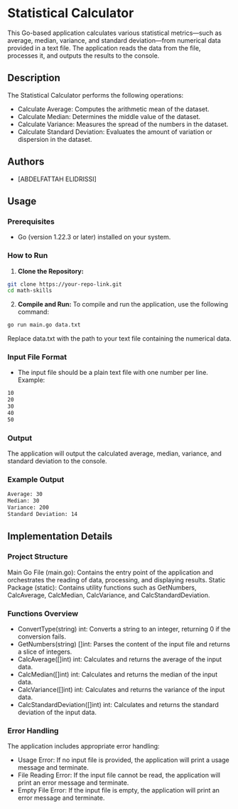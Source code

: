 # Statistical Calculator

This Go-based application calculates various statistical metrics—such as average, median, variance, and standard deviation—from numerical data provided in a text file. The application reads the data from the file, processes it, and outputs the results to the console.

## Description

The Statistical Calculator performs the following operations:
- Calculate Average: Computes the arithmetic mean of the dataset.
- Calculate Median: Determines the middle value of the dataset.
- Calculate Variance: Measures the spread of the numbers in the dataset.
- Calculate Standard Deviation: Evaluates the amount of variation or dispersion in the dataset.

## Authors
- [ABDELFATTAH ELIDRISSI]

## Usage

### Prerequisites

- Go (version 1.22.3 or later) installed on your system.

### How to Run

1. **Clone the Repository:**

```sh
git clone https://your-repo-link.git
cd math-skills
```
2. **Compile and Run:** To compile and run the application, use the following command:

```sh
go run main.go data.txt

```

Replace data.txt with the path to your text file containing the numerical data.

### Input File Format

- The input file should be a plain text file with one number per line.
Example:

```sh
10
20
30
40
50
```

### Output

The application will output the calculated average, median, variance, and standard deviation to the console.

### Example Output

```sh
Average: 30
Median: 30
Variance: 200
Standard Deviation: 14
```

## Implementation Details

### Project Structure

Main Go File (main.go): Contains the entry point of the application and orchestrates the reading of data, processing, and displaying results.
Static Package (static): Contains utility functions such as GetNumbers, CalcAverage, CalcMedian, CalcVariance, and CalcStandardDeviation.

### Functions Overview

- ConvertType(string) int: Converts a string to an integer, returning 0 if the conversion fails.
- GetNumbers(string) []int: Parses the content of the input file and returns a slice of integers.
- CalcAverage([]int) int: Calculates and returns the average of the input data.
- CalcMedian([]int) int: Calculates and returns the median of the input data.
- CalcVariance([]int) int: Calculates and returns the variance of the input data.
- CalcStandardDeviation([]int) int: Calculates and returns the standard deviation of the input data.

### Error Handling

The application includes appropriate error handling:
- Usage Error: If no input file is provided, the application will print a usage message and terminate.
- File Reading Error: If the input file cannot be read, the application will print an error message and terminate.
- Empty File Error: If the input file is empty, the application will print an error message and terminate.
